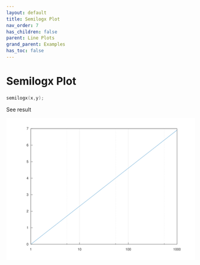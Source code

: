 ```yaml
---
layout: default
title: Semilogx Plot
nav_order: 7
has_children: false
parent: Line Plots
grand_parent: Examples
has_toc: false
---
```

# Semilogx Plot

```cpp
semilogx(x,y);
```


See result
    
[![example_semilogx_1](../line_plot/semilogx/semilogx_1.svg)](https://github.com/alandefreitas/matplotplusplus/blob/master/examples/line_plot/semilogx/semilogx_1.cpp)





